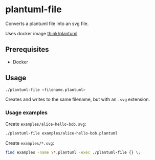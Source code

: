 # plantuml-file

Converts a plantuml file into an svg file.

Uses docker image [think/plantuml](https://hub.docker.com/r/think/plantuml/).

## Prerequisites

 * Docker

## Usage

```bash
./plantuml-file <filename.plantuml>
```

Creates and writes to the same filename, but with an `.svg` extension.

### Usage examples

Create `examples/alice-hello-bob.svg`:

```bash
./plantuml-file examples/alice-hello-bob.plantuml           
```

Create `examples/*.svg`:

```bash
find examples -name \*.plantuml -exec ./plantuml-file {} \; 
```
